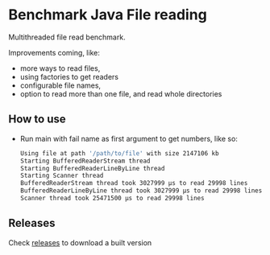 # Benchmark Java File reading

Multithreaded file read benchmark.

Improvements coming, like: 
* more ways to read files,
* using factories to get readers
* configurable file names,
* option to read more than one file, and read whole directories

## How to use

* Run main with fail name as first argument to get numbers, like so:
  ```bash
  Using file at path '/path/to/file' with size 2147106 kb
  Starting BufferedReaderStream thread
  Starting BufferedReaderLineByLine thread
  Starting Scanner thread
  BufferedReaderStream thread took 3027999 µs to read 29998 lines
  BufferedReaderLineByLine thread took 3027999 µs to read 29998 lines
  Scanner thread took 25471500 µs to read 29998 lines
  ```
## Releases

Check [releases](https://github.com/ucefizi/benchmark-java-file-read/releases) to download a built version
